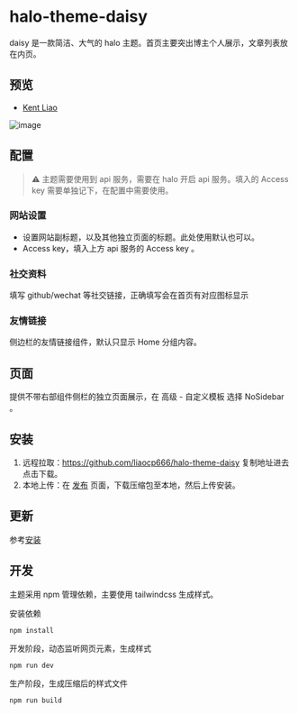 # halo-theme-daisy

daisy 是一款简洁、大气的 halo 主题。首页主要突出博主个人展示，文章列表放在内页。

## 预览

* [Kent Liao](https://www.kokoo.top)

![image](https://user-images.githubusercontent.com/27202776/184520613-f22ff4d5-0c79-44e9-a390-8ea0a23547de.png)

## 配置

> ⚠️ 主题需要使用到 api 服务，需要在 halo 开启 api 服务。填入的 Access key 需要单独记下，在配置中需要使用。

### 网站设置

* 设置网站副标题，以及其他独立页面的标题。此处使用默认也可以。
* Access key，填入上方 api 服务的 Access key 。

### 社交资料

填写 github/wechat 等社交链接，正确填写会在首页有对应图标显示

### 友情链接

侧边栏的友情链接组件，默认只显示 Home 分组内容。

## 页面

提供不带右部组件侧栏的独立页面展示，在 高级 - 自定义模板 选择 NoSidebar 。

## 安装

1. 远程拉取：https://github.com/liaocp666/halo-theme-daisy 复制地址进去点击下载。
2. 本地上传：在 [发布](https://github.com/liaocp666/halo-theme-daisy/releases) 页面，下载压缩包至本地，然后上传安装。

## 更新

参考[安装](#安装)

## 开发

主题采用 npm 管理依赖，主要使用 tailwindcss 生成样式。

安装依赖

```shell
npm install
```

开发阶段，动态监听网页元素，生成样式

```shell
npm run dev
```

生产阶段，生成压缩后的样式文件

```shell
npm run build
```
